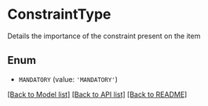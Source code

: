 # ConstraintType

Details the importance of the constraint present on the item

## Enum

* `MANDATORY` (value: `'MANDATORY'`)

[[Back to Model list]](../README.md#documentation-for-models) [[Back to API list]](../README.md#documentation-for-api-endpoints) [[Back to README]](../README.md)


